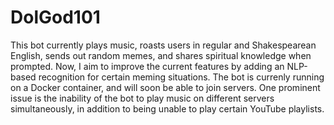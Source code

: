 # DolGod101
This bot currently plays music, roasts users in regular and Shakespearean English, sends out random memes, and shares spiritual knowledge when prompted. Now, I aim to improve the current features by adding an NLP-based recognition for certain meming situations. The bot is currenly running on a Docker container, and will soon be able to join servers.
One prominent issue is the inability of the bot to play music on different servers simultaneously, in addition to being unable to play certain YouTube playlists.
